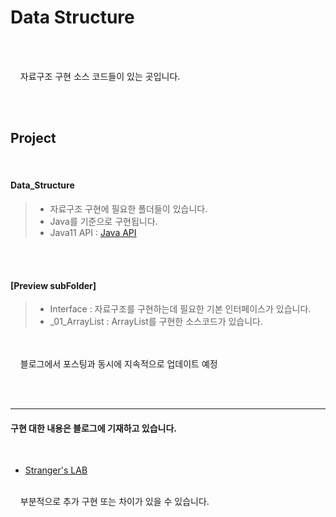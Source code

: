 # Data Structure


<br/><br/> 

&nbsp;&nbsp;&nbsp; 자료구조 구현 소스 코드들이 있는 곳입니다.  

<br/><br/>  


Project
-----------
<br/>

#### Data_Structure  




> - 자료구조 구현에 필요한 폴더들이 있습니다.
> - Java를 기준으로 구현됩니다.
> - Java11 API : [Java API](https://docs.oracle.com/en/java/javase/11/docs/api/index.html)

</br></br>
#### [Preview subFolder]
> - Interface       : 자료구조를 구현하는데 필요한 기본 인터페이스가 있습니다.
> - \_01\_ArrayList : ArrayList를 구현한 소스코드가 있습니다.


<br/><br/>
&nbsp;&nbsp;&nbsp; 블로그에서 포스팅과 동시에 지속적으로 업데이트 예정 



<br/><br/>

-----------------

#### 구현 대한 내용은 블로그에 기재하고 있습니다.  
<br/>

- [Stranger's LAB](https://st-lab.tistory.com/category/자료구조/Java)
<br/>
&nbsp;&nbsp;&nbsp; 부분적으로 추가 구현 또는 차이가 있을 수 있습니다.

<br/><br/>


